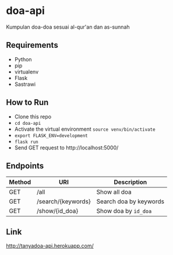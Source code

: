 # doa-api
Kumpulan doa-doa sesuai al-qur'an dan as-sunnah

## Requirements
- Python
- pip
- virtualenv 
- Flask
- Sastrawi

## How to Run
- Clone this repo
- ```cd doa-api```
- Activate the virtual environment ```source venv/bin/activate```
- ```export FLASK_ENV=development```
- ```flask run```
- Send GET request to http://localhost:5000/

## Endpoints
|Method|URI|Description|
|-|-|-|
|GET|/all|Show all doa|
|GET|/search/{keywords}|Search doa by keywords|
|GET|/show/{id_doa}|Show doa by ```id_doa```|


## Link
http://tanyadoa-api.herokuapp.com/
